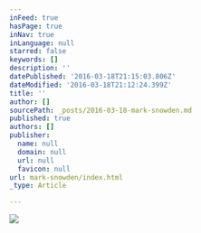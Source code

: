 ```yaml
---
inFeed: true
hasPage: true
inNav: true
inLanguage: null
starred: false
keywords: []
description: ''
datePublished: '2016-03-18T21:15:03.806Z'
dateModified: '2016-03-18T21:12:24.399Z'
title: ''
author: []
sourcePath: _posts/2016-03-18-mark-snowden.md
published: true
authors: []
publisher:
  name: null
  domain: null
  url: null
  favicon: null
url: mark-snowden/index.html
_type: Article

---
```

![](https://the-grid-user-content.s3-us-west-2.amazonaws.com/9faef749-c474-4ff3-a701-a12f23080c8d.jpg)
